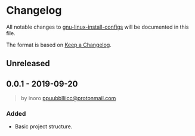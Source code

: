 # Changelog
All notable changes to [gnu-linux-install-configs](https://github.com/boot1110001/gnu-linux-install-configs) will be documented in this file.

The format is based on [Keep a Changelog](https://keepachangelog.com/en/1.0.0/).

## Unreleased

## 0.0.1 - 2019-09-20
> by inoro <ppuubblliicc@protonmail.com>
### Added
- Basic project structure.
